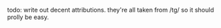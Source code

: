 <!--

-->

todo: write out decent attributions.
they're all taken from /tg/ so it should prolly be easy.